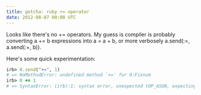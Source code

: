 ```yaml
---
title: gotcha: ruby += operator
date: 2012-08-07 00:00 UTC
---
```


Looks like there's no += operators. My guess is compiler is probably converting a += b expressions into a = a + b, or more verbosely a.send(:=, a.send(:+, b)).

Here's some quick experimentation:

```ruby
irb> 0.send("+=", 1)
# => NoMethodError: undefined method `+=' for 0:Fixnum
irb> 0 += 1
# => SyntaxError: (irb):1: syntax error, unexpected tOP_ASGN, expecting $end
```
